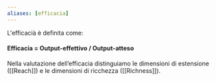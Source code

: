 ```yaml
---
aliases: [efficacia]
---
```

L'efficacià è definita come:

#### Efficacia = Output-effettivo / Output-atteso

Nella valutazione dell’efficacia distinguiamo le dimensioni di estensione ([[Reach]]) e le dimensioni di ricchezza ([[Richness]]).

